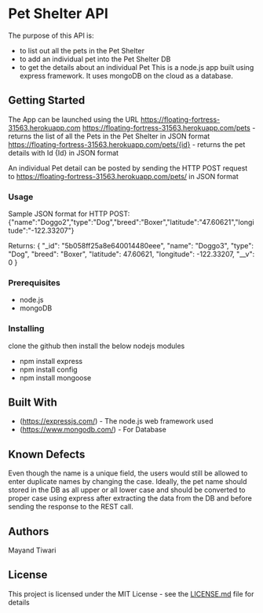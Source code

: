 # Pet Shelter API

The purpose of this API is:
- to list out all the pets in the Pet Shelter
- to add an individual pet into the Pet Shelter DB
- to get the details about an individual Pet
This is a node.js app built using express framework. 
It uses mongoDB on the cloud as a database.

## Getting Started

The App can be launched using the URL https://floating-fortress-31563.herokuapp.com
https://floating-fortress-31563.herokuapp.com/pets - returns the list of all the Pets in the Pet Shelter in JSON format
https://floating-fortress-31563.herokuapp.com/pets/{id} - returns the pet details with Id {Id} in JSON format

An individual Pet detail can be posted by sending the 
HTTP POST request to https://floating-fortress-31563.herokuapp.com/pets/ in JSON format

### Usage
Sample JSON format for HTTP POST:
{"name":"Doggo2","type":"Dog","breed":"Boxer","latitude":"47.60621","longitude":"-122.33207"}

Returns:
{
    "_id": "5b058ff25a8e640014480eee",
    "name": "Doggo3",
    "type": "Dog",
    "breed": "Boxer",
    "latitude": 47.60621,
    "longitude": -122.33207,
    "__v": 0
}

### Prerequisites

* node.js
* mongoDB

### Installing

clone the github then install the below nodejs modules

* npm install express
* npm install config
* npm install mongoose


## Built With

* (https://expressjs.com/) - The node.js web framework used
* (https://www.mongodb.com/) - For Database

## Known Defects
Even though the name is a unique field, the users would still be allowed to enter duplicate names by changing the case. Ideally, the pet name should stored in the DB as all upper or all lower case and should be converted to proper case using express after extracting the data from the DB and before sending the response to the REST call.

## Authors

Mayand Tiwari

## License

This project is licensed under the MIT License - see the [LICENSE.md](LICENSE.md) file for details
